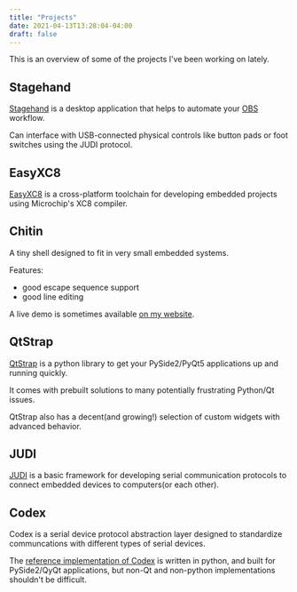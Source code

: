 ```yaml
---
title: "Projects"
date: 2021-04-13T13:28:04-04:00
draft: false
---
```


This is an overview of some of the projects I've been working on lately.

## Stagehand

[Stagehand](https://github.com/DaelonSuzuka/Stagehand) is a desktop application that helps to automate your [OBS](https://obsproject.com/) workflow.

Can interface with USB-connected physical controls like button pads or foot switches using the JUDI protocol.

## EasyXC8

[EasyXC8](https://github.com/DaelonSuzuka/Easy-XC8) is a cross-platform toolchain for developing embedded projects using Microchip's XC8 compiler. 

## Chitin

A tiny shell designed to fit in very small embedded systems.

Features:
- good escape sequence support
- good line editing 

A live demo is sometimes available [on my website](http://chitin.daelon.net).

## QtStrap

[QtStrap](https://github.com/qtstrap/qtstrap) is a python library to get your PySide2/PyQt5 applications up and running quickly.

It comes with prebuilt solutions to many potentially frustrating Python/Qt issues.

QtStrap also has a decent(and growing!) selection of custom widgets with advanced behavior.

## JUDI

[JUDI](https://github.com/Codex-Engine/JUDI) is a basic framework for developing serial communication protocols to connect embedded devices to computers(or each other).

## Codex 

Codex is a serial device protocol abstraction layer designed to standardize communcations with different types of serial devices.

The [reference implementation of Codex](https://github.com/Codex-Engine/codex-engine-pyqt) is written in python, and built for PySide2/QyQt applications, but non-Qt and non-python implementations shouldn't be difficult.


